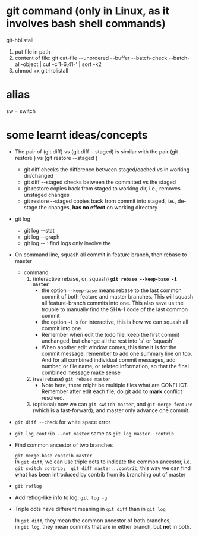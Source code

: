 # git command (only in Linux, as it involves bash shell commands)

git-hblistall
1. put file in path
2. content of file:
    git cat-file --unordered --buffer --batch-check --batch-all-object | cut -c'1-6,41-' | sort -k2
3. chmod +x git-hblistall

# alias
  sw = switch

# some learnt ideas/concepts

- The pair of (git diff) vs (git diff --staged)  is similar with the pair (git restore <filename>) vs (git restore --staged <filename>)
    * git diff checks the difference between staged/cached vs in working dir/changed
    * git diff --staged checks between the committed vs the staged
    * git restore <filename> copies back from staged to working dir, i.e., removes unstaged changes
    * git restore --staged <filename> copies back from commit into staged, i.e., de-stage the changes, **has no effect** on working directory 

- git log
  * git log --stat
  * git log --graph
  * git log -- <filename> : find logs only involve the <filename>

- On command line, squash all commit in feature branch, then rebase to master
    * command:
        1. (interactive rebase, or, squash) **`git rebase --keep-base -i master`**
            - the option `--keep-base` means rebase to the last common commit of both feature and master branches. This will squash all feature-branch commits into one. This also save us the trouble to manually find the SHA-1 code of the last common commit
            - the option `-i` is for interactive, this is how we can squash all commit into one
            - Remember when edit the todo file, keep the first commit unchanged, but change all the rest into 's' or 'squash'
            - When another edit window comes, this time it is for the commit message, remember to add one summary line on top. And for all combined individual commit messages, add number, or file name, or related information, so that the final combined message make sense
        2. (real rebase) `git rebase master`
            - Note here, there might be multiple files what are CONFLICT. Remember after edit each file, do git add <file> to **mark** conflict resolved.
        3. (optional) now we can `git switch master`, and `git merge feature` (which is a fast-forward), and master only advance one commit. 

- `git diff --check` for white space error

- `git log contrib --not master`  same as  `git log master..contrib`

- Find common ancestor of two branches

  `git merge-base contrib master` \
  In `git diff`, we can use triple dots to indicate the common ancestor, i.e.\
  `git switch contrib;  git diff master...contrib`, this way we can find what has been introduced by contrib from its branching out of master

- `git reflog`

- Add reflog-like info to log: `git log -g`

- Triple dots have different meaning in `git diff` than in `git log`

  In `git diff`, they mean the common ancestor of both branches,\
  in `git log`, they mean commits that are in either branch, but **not** in both.








